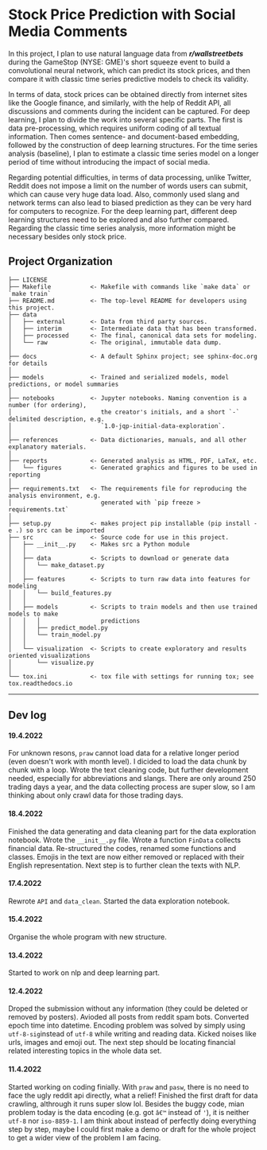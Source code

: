 Stock Price Prediction with Social Media Comments
==============================

In this project, I plan to use natural language data from ***r/wallstreetbets*** during the GameStop (NYSE: GME)'s short squeeze event to build a convolutional neural network, which can predict its stock prices, and then compare it with classic time series predictive models to check its validity.

In terms of data, stock prices can be obtained directly from internet sites like the Google finance, and similarly, with the help of Reddit API, all discussions and comments during the incident can be captured. For deep learning, I plan to divide the work into several specific parts. The first is data pre-processing, which requires uniform coding of all textual information. Then comes sentence- and document-based embedding, followed by the construction of deep learning structures. For the time series analysis (baseline), I plan to estimate a classic time series model on a longer period of time without introducing the impact of social media.

Regarding potential difficulties, in terms of data processing, unlike Twitter, Reddit does not impose a limit on the number of words users can submit, which can cause very huge data load. Also, commonly used slang and network terms can also lead to biased prediction as they can be very hard for computers to recognize. For the deep learning part, different deep learning structures need to be explored and also further compared. Regarding the classic time series analysis, more information might be necessary besides only stock price.

Project Organization
------------

    ├── LICENSE
    ├── Makefile           <- Makefile with commands like `make data` or `make train`
    ├── README.md          <- The top-level README for developers using this project.
    ├── data
    │   ├── external       <- Data from third party sources.
    │   ├── interim        <- Intermediate data that has been transformed.
    │   ├── processed      <- The final, canonical data sets for modeling.
    │   └── raw            <- The original, immutable data dump.
    │
    ├── docs               <- A default Sphinx project; see sphinx-doc.org for details
    │
    ├── models             <- Trained and serialized models, model predictions, or model summaries
    │
    ├── notebooks          <- Jupyter notebooks. Naming convention is a number (for ordering),
    │                         the creator's initials, and a short `-` delimited description, e.g.
    │                         `1.0-jqp-initial-data-exploration`.
    │
    ├── references         <- Data dictionaries, manuals, and all other explanatory materials.
    │
    ├── reports            <- Generated analysis as HTML, PDF, LaTeX, etc.
    │   └── figures        <- Generated graphics and figures to be used in reporting
    │
    ├── requirements.txt   <- The requirements file for reproducing the analysis environment, e.g.
    │                         generated with `pip freeze > requirements.txt`
    │
    ├── setup.py           <- makes project pip installable (pip install -e .) so src can be imported
    ├── src                <- Source code for use in this project.
    │   ├── __init__.py    <- Makes src a Python module
    │   │
    │   ├── data           <- Scripts to download or generate data
    │   │   └── make_dataset.py
    │   │
    │   ├── features       <- Scripts to turn raw data into features for modeling
    │   │   └── build_features.py
    │   │
    │   ├── models         <- Scripts to train models and then use trained models to make
    │   │   │                 predictions
    │   │   ├── predict_model.py
    │   │   └── train_model.py
    │   │
    │   └── visualization  <- Scripts to create exploratory and results oriented visualizations
    │       └── visualize.py
    │
    └── tox.ini            <- tox file with settings for running tox; see tox.readthedocs.io


------------
Dev log
------------
#### 19.4.2022
For unknown resons, `praw` cannot load data for a relative longer period (even doesn't work with month level).
I dicided to load the data chunk by chunk with a loop.
Wrote the text cleaning code, but further development needed, especially for abbreviations and slangs.
There are only around 250 trading days a year, and the data collecting process are super slow, 
so I am thinking about only crawl data for those trading days.

#### 18.4.2022
Finished the data generating and data cleaning part for the data exploration notebook. 
Wrote the `__init__.py` file. Wrote a function `FinData` collects financial data. 
Re-structured the codes, renamed some functions and classes.
Emojis in the text are now either removed or replaced with their English representation.
Next step is to further clean the texts with NLP.

#### 17.4.2022
Rewrote `API` and `data_clean`. Started the data exploration notebook.

#### 15.4.2022
Organise the whole program with new structure.

#### 13.4.2022
Started to work on nlp and deep learning part.

#### 12.4.2022
Droped the submission without any information (they could be deleted or removed by posters).
Avioded all posts from reddit spam bots.
Converted epoch time into datetime.
Encoding problem was solved by simply using `utf-8-sig`instead of `utf-8` while writing and reading data.
Kicked noises like urls, images and emoji out. 
The next step should be locating financial related interesting topics in the whole data set.

#### 11.4.2022
Started working on coding finially. With `praw` and `pasw`, there is no need to face the ugly reddit api directly, what a relief!
Finished the first draft for data crawling, althrough it runs super slow lol.
Besides the buggy code, mian problem today is the data encoding (e.g. got `â€™` instead of `'`), it is neither `utf-8` nor `iso-8859-1`.
I am think about instead of perfectly doing everything step by step, maybe I could first make a demo or draft for the whole project to get a wider view of the problem I am facing.
